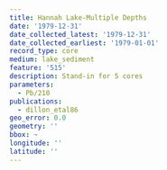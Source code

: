 ```yaml
---
title: Hannah Lake-Multiple Depths
date: '1979-12-31'
date_collected_latest: '1979-12-31'
date_collected_earliest: '1979-01-01'
record_type: core
medium: lake_sediment
feature: '515'
description: Stand-in for 5 cores
parameters:
  - Pb/210
publications:
  - dillon_etal86
geo_error: 0.0
geometry: ''
bbox: ~
longitude: ''
latitude: ''
---
```

